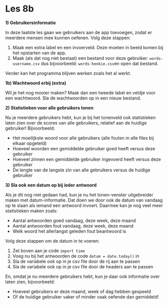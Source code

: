 # Les 8b

**1) Gebruikersinformatie**

In deze laatste les gaan we gebruikers aan de app toevoegen, zodat er meerdere mensen mee kunnen oefenen. Volg deze stappen:

1. Maak een extra label en een invoerveld. Deze moeten in beeld komen bij het opstarten van de app.
2. Maak (als dat nog niet bestaat) een bestand voor deze gebruiker: `words-username.csv` dus bijvoorbeeld: `words-henkie.csv`en open dat bestand.

Verder kan het programma blijven werken zoals het al werkt.

**1b) Wachtwoord erbij (extra)**

Wil je het nog mooier maken? Maak dan een tweede label en veldje voor een wachtwoord. Sla de wachtwoorden op in een nieuw bestand.

**2) Statistieken voor alle gebruikers tonen**

Nu je meerdere gebruikers hebt, kun je bij het tonenveld ook statistieken laten zien over de scores van alle gebruikers, relatief aan de huidige gebruiker! Bijvoorbeeld:

* Het moeilijkste woord voor alle gebruikers (alle fouten in alle files bij elkaar opgeteld)
* Hoeveel woorden een gemiddelde gebruiker goed heeft versus deze gebruiker
* Hoeveel zinnen een gemiddelde gebruiker ingevoerd heeft versus deze gebruiker
* De lengte van de langste zin van alle gebruikers versus de huidige gebruiker

**3) Sla ook een datum op bij ieder antwoord**

Als je dit nog niet gedaan had, kun je nu het tonen-venster uitgebreider maken met datum-informatie. Dat doen we door ook de datum van vandaag op te slaan als iemand een antwoord invoert. Daarmee kan je nog veel meer statistieken maken zoals:

* Aantal antwoorden goed vandaag, deze week, deze maand
* Aantal antwoorden fout vandaag, deze week, deze maand
* Welk woord het allerlangst geleden fout beantwoord is&#x20;

Volg deze stappen om de datum in te voeren:

1. Zet boven aan je code `import time`
2. Voeg nu bij het antwoorden de code `datum = date.today()` in
3. Sla de variabele ook op in je csv file door de rij aan te passen
4. Sla de variabele ook op in je csv file door de headers aan te passen

En, omdat je nu meerdere gebruikers hebt, kun je daar ook informatie over laten zien, bijvoorbeeld:

* Hoeveel gebruikers er deze maand, week of dag hebben gespeeld
* Of de huidige gebruiker vaker of minder vaak oefende dan gemiddeld!

